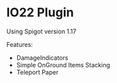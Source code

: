 # IO22 Plugin 

Using Spigot version 1.17

Features:
- DamageIndicators
- Simple OnGround Items Stacking
- Teleport Paper
